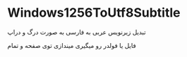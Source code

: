 # Windows1256ToUtf8Subtitle
تبدیل زیرنویس عربی به فارسی به صورت درگ و دراپ

فایل یا فولدر رو میگیری میندازی توی صفحه و تمام
